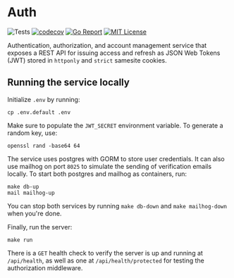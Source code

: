 # Auth

![Tests](https://github.com/abyan-dev/auth/actions/workflows/ci.yaml/badge.svg) [![codecov](https://codecov.io/gh/abyan-dev/auth/graph/badge.svg?token=S679A5TSW7)](https://codecov.io/gh/abyan-dev/auth) [![Go Report](https://goreportcard.com/badge/abyan-dev/auth)](https://goreportcard.com/report/YanSystems/compiler) [![MIT License](https://img.shields.io/badge/license-MIT-blue.svg)](https://github.com/YanSystems/compiler/blob/main/LICENSE)

Authentication, authorization, and account management service that exposes a REST API for issuing access and refresh as JSON Web Tokens (JWT) stored in `httponly` and `strict` samesite cookies.

## Running the service locally

Initialize `.env` by running:

```
cp .env.default .env
```

Make sure to populate the `JWT_SECRET` environment variable. To generate a random key, use:

```
openssl rand -base64 64
```

The service uses postgres with GORM to store user credentials. It can also use mailhog on port `8025` to simulate the sending of verification emails locally. To start both postgres and mailhog as containers, run:

```
make db-up
mail mailhog-up
```

You can stop both services by running `make db-down` and `make mailhog-down` when you're done.

Finally, run the server:

```
make run
```

There is a `GET` health check to verify the server is up and running at `/api/health`, as well as one at `/api/health/protected` for testing the authorization middleware.
